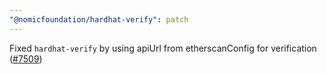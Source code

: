 ```yaml
---
"@nomicfoundation/hardhat-verify": patch
---
```


Fixed `hardhat-verify` by using apiUrl from etherscanConfig for verification ([#7509](https://github.com/NomicFoundation/hardhat/issues/7509))
